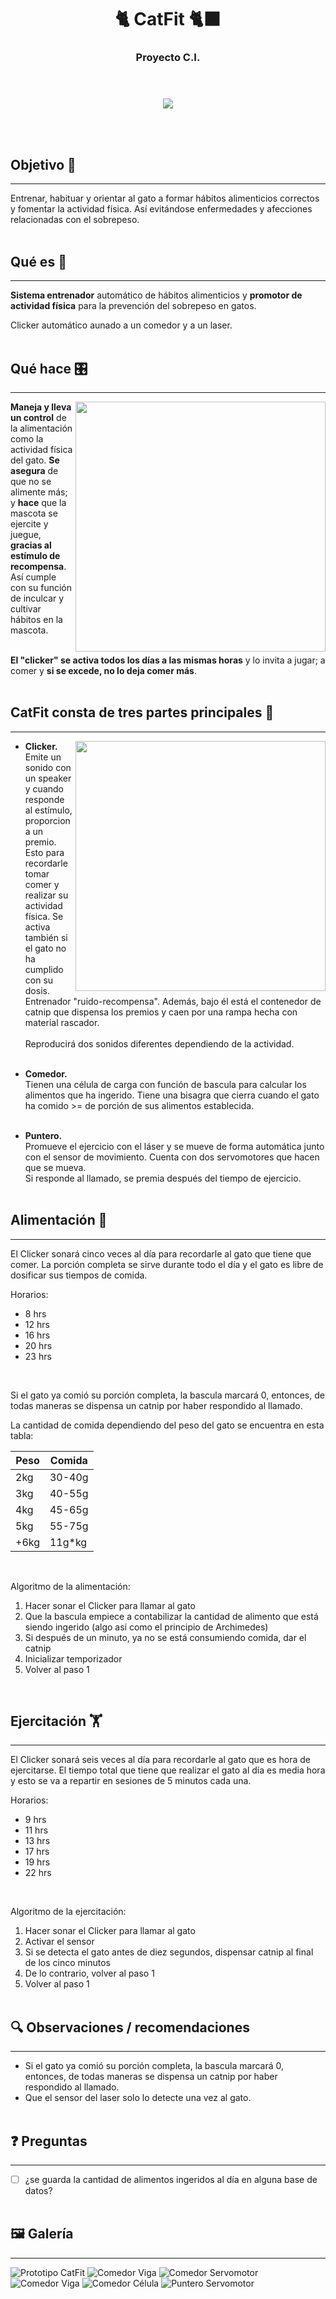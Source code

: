 # <center> 🐈 CatFit 🐈‍⬛ </center>

### <center> Proyecto C.I.</center> <br><br>

<p align="center">
  <img src="images/catFit3.jpg" align="center">
</p>

<br><br>

## **Objetivo** 🎯
---
Entrenar, habituar y orientar al gato a formar hábitos alimenticios correctos y fomentar la actividad física. Así evitándose enfermedades y afecciones relacionadas con el sobrepeso.<br><br>

## **Qué es** 🤖
---
**Sistema entrenador** automático de hábitos alimenticios y **promotor de actividad física** para la prevención del sobrepeso en gatos.

Clicker automático aunado a un comedor y a un laser. <br><br>

## **Qué hace** 🎛️
---

<div><img align="right" width="400" heigh="400" src="images\catFit2.png"/></div>

**Maneja y lleva un control** de la alimentación como la actividad física del gato. **Se asegura** de que no se alimente más; y **hace** que la mascota se ejercite y juegue, **gracias al estímulo de recompensa**.      
Así cumple con su función de inculcar y cultivar hábitos en la mascota.<br><br>

**El "clicker" se activa todos los días a las mismas horas** y lo invita a jugar; a comer y **si se excede, no lo deja comer más**.<br><br>

## **CatFit consta de tres partes principales 🧩** 
---

<div><img height="400" align="right" width="400" heigh="400" src="images\catFit1.png"/></div>

* **Clicker.**  
Emite un sonido con un speaker y cuando responde al estímulo, proporciona un premio. Esto para recordarle tomar comer y realizar su actividad física. Se activa también si el gato no ha cumplido con su dosis.
Entrenador "ruido-recompensa". 
Además, bajo él está el contenedor de catnip que dispensa los premios y caen por una rampa hecha con material rascador. <br><br>
Reproducirá dos sonidos diferentes dependiendo de la actividad.
<br><br>

* **Comedor.**  
Tienen una célula de carga con función de bascula para calcular los alimentos que ha ingerido. Tiene una bisagra que cierra cuando el gato ha comido >= de porción de sus alimentos establecida. <br><br>    

* **Puntero.**  
Promueve el ejercicio con el láser y se mueve de forma automática junto con el sensor de movimiento. Cuenta con dos servomotores que hacen que se mueva.  
Si responde al llamado, se premia después del tiempo de ejercicio.<br><br>

## **Alimentación 🐠**
---
El Clicker sonará cinco veces al día para recordarle al gato que tiene que comer. La porción completa se sirve durante todo el día y el gato es libre de dosificar sus tiempos de comida. 

Horarios:

- 8 hrs     
- 12 hrs
- 16 hrs
- 20 hrs
- 23 hrs  

<br>

Si el gato ya comió su porción completa, la bascula marcará 0, entonces, de todas maneras se dispensa un catnip por haber respondido al llamado.

La cantidad de comida dependiendo del peso del gato se encuentra en esta tabla:

| Peso  | Comida |
| ----- | ------ |
| 2kg   | 30-40g |
| 3kg   | 40-55g |
| 4kg   | 45-65g |
| 5kg   | 55-75g |
| +6kg  | 11g*kg|

<br>

Algoritmo de la alimentación:

1. Hacer sonar el Clicker para llamar al gato
2. Que la bascula empiece a contabilizar la cantidad de alimento que está siendo ingerido (algo así como el principio de Archimedes)
3. Si después de un minuto, ya no se está consumiendo comida, dar el catnip
5. Inicializar temporizador
6. Volver al paso 1

<br>

## **Ejercitación 🏋️**
---
El Clicker sonará seis veces al día para recordarle al gato que es hora de ejercitarse.
El tiempo total que tiene que realizar el gato al día es media hora y esto se va a repartir en sesiones de 5 minutos cada una. 

Horarios:

* 9 hrs
* 11 hrs
* 13 hrs
* 17 hrs
* 19 hrs
* 22 hrs

<br>

Algoritmo de la ejercitación:

1. Hacer sonar el Clicker para llamar al gato
2. Activar el sensor
3. Si se detecta el gato antes de diez segundos, dispensar catnip al final de los cinco minutos
4. De lo contrario, volver al paso 1
5. Volver al paso 1
<br><br>

## 🔍 **Observaciones / recomendaciones**
---
* Si el gato ya comió su porción completa, la bascula marcará 0, entonces, de todas maneras se dispensa un catnip por haber respondido al llamado.
* Que el sensor del laser solo lo detecte una vez al gato.
<br><br>

## ❓ **Preguntas**
---
- [ ] ¿se guarda la cantidad de alimentos ingeridos al día en alguna base de datos?
<br><br>

## 🖼️ **Galería**
---
<img src="images/catFit0.png" title="Prototipo CatFit" alt="Prototipo CatFit">
<img src="images/catFit5.png" title="Comedor Viga" alt="Comedor Viga">
<img src="images/catFit6.png" title="Comedor Servomotor" alt="Comedor Servomotor">
<img src="images/catFit7.png" title="Comedor Viga" alt="Comedor Viga">
<img src="images/catFit8.png" title="Comedor Célula" alt="Comedor Célula">
<img src="images/catFit9.png" title="Puntero Servomotor" alt="Puntero Servomotor">